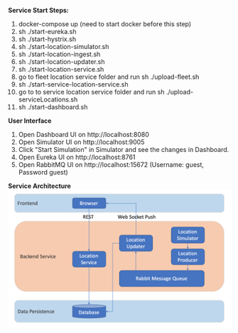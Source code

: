 **Service Start Steps:**
1. docker-compose up (need to start docker before this step)
2. sh ./start-eureka.sh
3. sh ./start-hystrix.sh
4. sh ./start-location-simulator.sh
5. sh ./start-location-ingest.sh
6. sh ./start-location-updater.sh
7. sh ./start-location-service.sh
8. go to fleet location service folder and run sh ./upload-fleet.sh
9. sh ./start-service-location-service.sh
10. go to to service location service folder and run sh ./upload-serviceLocations.sh
11. sh ./start-dashboard.sh

**User Interface**
1. Open Dashboard UI on http://localhost:8080
2. Open Simulator UI on http://localhost:9005
3. Click "Start Simulation" in Simulator and see the changes in Dashboard.
4. Open Eureka UI on http://localhost:8761
5. Open RabbitMQ UI on http://localhost:15672 (Username: guest, Password guest)

**Service Architecture**
<img src="./Architecture.png">
